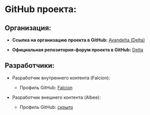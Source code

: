 # GitHub проекта:

## Организация:

* **Ссылка на организацию проекта в GitHub:** [Avandelta (Delta)](https://github.com/Avandelta)

* **Официальная репозитория-форум проекта в GitHub:** [Delta](https://github.com/Avandelta/Delta/issues)

## Разработчики:

* Разработчик внутреннего контента (Falcion):

    * Профиль GitHub: [Falcion](https://github.com/Falcion)

* Разработчик внешнего контента (Albee):

    * Профиль GitHub: [скрыто]()